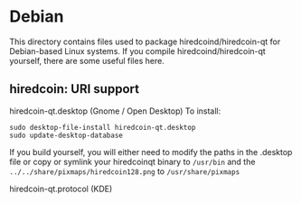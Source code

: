 
Debian
====================
This directory contains files used to package hiredcoind/hiredcoin-qt
for Debian-based Linux systems. If you compile hiredcoind/hiredcoin-qt yourself, there are some useful files here.

## hiredcoin: URI support ##


hiredcoin-qt.desktop  (Gnome / Open Desktop)
To install:

	sudo desktop-file-install hiredcoin-qt.desktop
	sudo update-desktop-database

If you build yourself, you will either need to modify the paths in
the .desktop file or copy or symlink your hiredcoinqt binary to `/usr/bin`
and the `../../share/pixmaps/hiredcoin128.png` to `/usr/share/pixmaps`

hiredcoin-qt.protocol (KDE)

